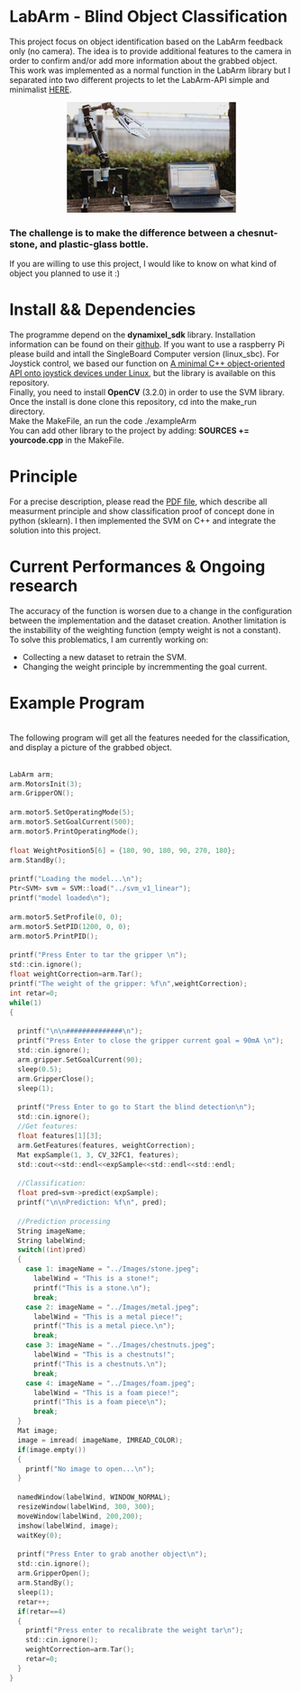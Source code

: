 # LabArm - Blind Object Classification
This project focus on object identification based on the LabArm feedback only (no camera). The idea is to provide additional features to the camera in order to confirm and/or add more information about the grabbed object. This work was implemented as a normal function in the LabArm library but I separated into two different projects to let the LabArm-API simple and minimalist [HERE](https://github.com/BenbenIO/LabArm-Cpp-API). 
<p align="center">
  <img src="/Images/armpicture.PNG" width="300">
</p>

### The challenge is to make the difference between a chesnut-stone, and plastic-glass bottle.
If you are willing to use this project, I would like to know on what kind of object you planned to use it :)

# Install && Dependencies
The programme depend on the __dynamixel_sdk__ library. Installation information can be found on their [github](https://github.com/ROBOTIS-GIT/DynamixelSDK). If you want to use a raspberry Pi please build and intall the SingleBoard Computer version (linux_sbc). For Joystick control, we based our function on [A minimal C++ object-oriented API onto joystick devices under Linux](https://github.com/drewnoakes/joystick), but the library is available on this repository.
<br/> Finally, you need to install __OpenCV__ (3.2.0) in order to use the SVM library.
<br/> Once the install is done clone this repository, cd into the make_run directory.
<br/> Make the MakeFile, an run the code ./exampleArm
<br/> You can add other library to the project by adding: __SOURCES += yourcode.cpp__ in the MakeFile.

# Principle
For a precise description, please read the [PDF file](https://github.com/BenbenIO/LabArm-Blind_Object_Classification/blob/master/Blind%20Object%20Recognition%20with%20LabArm.pdf), which describe all measurment principle and show classification proof of concept done in python (sklearn). I then implemented the SVM on C++ and integrate the solution into this project.

# Current Performances & Ongoing research
The accuracy of the function is worsen due to a change in the configuration between the implementation and the dataset creation. Another limitation is the instabillity of the weighting function (empty weight is not a constant). 
<br/> To solve this problematics, I am currently working on:</br>
* Collecting a new dataset to retrain the SVM.
* Changing the weight principle by incremmenting the goal current.

# Example Program
<br/> The following program will get all the features needed for the classification, and display a picture of the grabbed object. </br>

```c

LabArm arm;
arm.MotorsInit(3);
arm.GripperON(); 

arm.motor5.SetOperatingMode(5);
arm.motor5.SetGoalCurrent(500);
arm.motor5.PrintOperatingMode();

float WeightPosition5[6] = {180, 90, 180, 90, 270, 180};
arm.StandBy();

printf("Loading the model...\n");
Ptr<SVM> svm = SVM::load("../svm_v1_linear");
printf("model loaded\n");

arm.motor5.SetProfile(0, 0);
arm.motor5.SetPID(1200, 0, 0);	
arm.motor5.PrintPID();

printf("Press Enter to tar the gripper \n");
std::cin.ignore();
float weightCorrection=arm.Tar();
printf("The weight of the gripper: %f\n",weightCorrection);
int retar=0;
while(1)
{

  printf("\n\n##############\n");
  printf("Press Enter to close the gripper current goal = 90mA \n");
  std::cin.ignore();
  arm.gripper.SetGoalCurrent(90);
  sleep(0.5);
  arm.GripperClose();
  sleep(1);

  printf("Press Enter to go to Start the blind detection\n");
  std::cin.ignore();
  //Get features:
  float features[1][3];
  arm.GetFeatures(features, weightCorrection);
  Mat expSample(1, 3, CV_32FC1, features);
  std::cout<<std::endl<<expSample<<std::endl<<std::endl;

  //Classification:
  float pred=svm->predict(expSample);
  printf("\n\nPrediction: %f\n", pred);

  //Prediction processing
  String imageName;
  String labelWind;
  switch((int)pred)
  {
    case 1: imageName = "../Images/stone.jpeg";
      labelWind = "This is a stone!";
      printf("This is a stone.\n");
      break;
    case 2: imageName = "../Images/metal.jpeg";
      labelWind = "This is a metal piece!";
      printf("This is a metal piece.\n");
      break;
    case 3: imageName = "../Images/chestnuts.jpeg";
      labelWind = "This is a chestnuts!";
      printf("This is a chestnuts.\n");
      break;
    case 4: imageName = "../Images/foam.jpeg";
      labelWind = "This is a foam piece!";
      printf("This is a foam piece\n");
      break;
  }
  Mat image;
  image = imread( imageName, IMREAD_COLOR);
  if(image.empty())
  {
    printf("No image to open...\n");
  }

  namedWindow(labelWind, WINDOW_NORMAL);
  resizeWindow(labelWind, 300, 300);
  moveWindow(labelWind, 200,200);
  imshow(labelWind, image);
  waitKey(0);

  printf("Press Enter to grab another object\n");
  std::cin.ignore();
  arm.GripperOpen();
  arm.StandBy();
  sleep(1);
  retar++;
  if(retar==4)
  {
    printf("Press enter to recalibrate the weight tar\n");
    std::cin.ignore();
    weightCorrection=arm.Tar();
    retar=0;
  }
}
   ```
